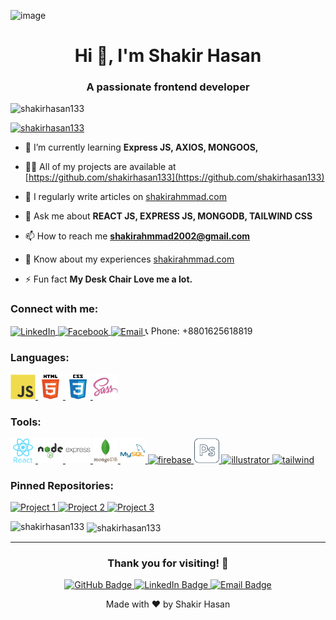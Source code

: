 ![image](https://github.com/user-attachments/assets/03974c20-17c4-4d55-9bb6-1dba672d5509)
<!-- Replace the link above with the actual URL of your header image -->

<h1 align="center">Hi 👋, I'm Shakir Hasan</h1>
<h3 align="center">A passionate frontend developer</h3>

<p align="left"> <img src="https://komarev.com/ghpvc/?username=shakirhasan133&label=Profile%20views&color=0e75b6&style=flat" alt="shakirhasan133" /> </p>

<p align="left"> <a href="https://github.com/ryo-ma/github-profile-trophy"><img src="https://github-profile-trophy.vercel.app/?username=shakirhasan133" alt="shakirhasan133" /></a> </p>

- 🌱 I’m currently learning **Express JS, AXIOS, MONGOOS,**

- 👨‍💻 All of my projects are available at [https://github.com/shakirhasan133](https://github.com/shakirhasan133)

- 📝 I regularly write articles on [shakirahmmad.com](shakirahmmad.com)

- 💬 Ask me about **REACT JS, EXPRESS JS, MONGODB, TAILWIND CSS**

- 📫 How to reach me **shakirahmmad2002@gmail.com**

- 📄 Know about my experiences [shakirahmmad.com](shakirahmmad.com)

- ⚡ Fun fact **My Desk Chair Love me a lot.**

<h3 align="left">Connect with me:</h3>
<p align="left">
  <a href="https://linkedin.com/in/shakir-ahmmad-6439641b6" target="blank">
    <img align="center" src="https://raw.githubusercontent.com/rahuldkjain/github-profile-readme-generator/master/src/images/icons/Social/linked-in-alt.svg" alt="LinkedIn" height="30" width="40" />
  </a>
  <a href="https://fb.com/shakir133" target="blank">
    <img align="center" src="https://raw.githubusercontent.com/rahuldkjain/github-profile-readme-generator/master/src/images/icons/Social/facebook.svg" alt="Facebook" height="30" width="40" />
  </a>
<!--   <a href="tel:+8801625618819" target="blank">
    <img align="center" src="https://img.icons8.com/color/48/apple-phone.png" alt="Phone" height="40" width="40" />
  </a> -->
  <a href="mailto:your-email@example.com" target="blank">
    <img align="center" src="https://img.icons8.com/fluency/48/gmail-new.png" alt="Email" height="40" width="40" />
  </a>
  📞 Phone: +8801625618819

</p>



<h3 align="left">Languages:</h3>
<p align="left"> 
<a href="https://developer.mozilla.org/en-US/docs/Web/JavaScript" target="_blank" rel="noreferrer"> <img src="https://raw.githubusercontent.com/devicons/devicon/master/icons/javascript/javascript-original.svg" alt="javascript" width="40" height="40"/> </a> 
<a href="https://www.w3.org/html/" target="_blank" rel="noreferrer"> <img src="https://raw.githubusercontent.com/devicons/devicon/master/icons/html5/html5-original-wordmark.svg" alt="html5" width="40" height="40"/> </a> 
<a href="https://www.w3schools.com/css/" target="_blank" rel="noreferrer"> <img src="https://raw.githubusercontent.com/devicons/devicon/master/icons/css3/css3-original-wordmark.svg" alt="css3" width="40" height="40"/> </a> 
<a href="https://sass-lang.com" target="_blank" rel="noreferrer"> <img src="https://raw.githubusercontent.com/devicons/devicon/master/icons/sass/sass-original.svg" alt="sass" width="40" height="40"/> </a> 
</p>

<h3 align="left">Tools:</h3>
<p align="left">
<a href="https://reactjs.org/" target="_blank" rel="noreferrer"> <img src="https://raw.githubusercontent.com/devicons/devicon/master/icons/react/react-original-wordmark.svg" alt="react" width="40" height="40"/> </a> 
<a href="https://nodejs.org" target="_blank" rel="noreferrer"> <img src="https://raw.githubusercontent.com/devicons/devicon/master/icons/nodejs/nodejs-original-wordmark.svg" alt="nodejs" width="40" height="40"/> </a> 
<a href="https://expressjs.com" target="_blank" rel="noreferrer"> <img src="https://raw.githubusercontent.com/devicons/devicon/master/icons/express/express-original-wordmark.svg" alt="express" width="40" height="40"/> </a> 
<a href="https://www.mongodb.com/" target="_blank" rel="noreferrer"> <img src="https://raw.githubusercontent.com/devicons/devicon/master/icons/mongodb/mongodb-original-wordmark.svg" alt="mongodb" width="40" height="40"/> </a> 
<a href="https://www.mysql.com/" target="_blank" rel="noreferrer"> <img src="https://raw.githubusercontent.com/devicons/devicon/master/icons/mysql/mysql-original-wordmark.svg" alt="mysql" width="40" height="40"/> </a> 
<a href="https://firebase.google.com/" target="_blank" rel="noreferrer"> <img src="https://www.vectorlogo.zone/logos/firebase/firebase-icon.svg" alt="firebase" width="40" height="40"/> </a> 
<a href="https://www.photoshop.com/en" target="_blank" rel="noreferrer"> <img src="https://raw.githubusercontent.com/devicons/devicon/master/icons/photoshop/photoshop-line.svg" alt="photoshop" width="40" height="40"/> </a> 
<a href="https://www.adobe.com/in/products/illustrator.html" target="_blank" rel="noreferrer"> <img src="https://www.vectorlogo.zone/logos/adobe_illustrator/adobe_illustrator-icon.svg" alt="illustrator" width="40" height="40"/> </a> 
<a href="https://tailwindcss.com/" target="_blank" rel="noreferrer"> <img src="https://www.vectorlogo.zone/logos/tailwindcss/tailwindcss-icon.svg" alt="tailwind" width="40" height="40"/> </a> 
</p>

<h3 align="left">Pinned Repositories:</h3>
<p align="left">
<a href="https://github.com/shakirhasan133/WhereIsIt-Client" target="_blank"> <img src="https://github-readme-stats.vercel.app/api/pin/?username=shakirhasan133&repo=WhereIsIt-Client" alt="Project 1"/> </a>
<a href="https://github.com/shakirhasan133/crowdcube-client" target="_blank"> <img src="https://github-readme-stats.vercel.app/api/pin/?username=shakirhasan133&repo=crowdcube-client" alt="Project 2"/> </a>
<a href="https://github.com/shakirhasan133/winteraid" target="_blank"> <img src="https://github-readme-stats.vercel.app/api/pin/?username=shakirhasan133&repo=winteraid" alt="Project 3"/> </a>
</p>

<p><img align="left" src="https://github-readme-stats.vercel.app/api/top-langs?username=shakirhasan133&show_icons=true&locale=en&layout=compact" alt="shakirhasan133" /></p>

<p>&nbsp;<img align="center" src="https://github-readme-stats.vercel.app/api?username=shakirhasan133&show_icons=true&locale=en" alt="shakirhasan133" /></p>

---

<h3 align="center">Thank you for visiting! 🌟</h3>
<p align="center">  
  <a href="https://github.com/shakirhasan133" target="_blank">  
    <img src="https://img.shields.io/badge/GitHub-181717?style=for-the-badge&logo=github&logoColor=white" alt="GitHub Badge"/>  
  </a>  
  <a href="https://www.linkedin.com/in/shakir-ahmmad-6439641b6/" target="_blank">  
    <img src="https://img.shields.io/badge/LinkedIn-0077B5?style=for-the-badge&logo=linkedin&logoColor=white" alt="LinkedIn Badge"/>  
  </a>  
  <a href="mailto:shakirahmmad2002@gmail.com" target="_blank">  
    <img src="https://img.shields.io/badge/Email-EA4335?style=for-the-badge&logo=gmail&logoColor=white" alt="Email Badge"/>  
  </a>  
</p>
<p align="center">Made with ❤️ by Shakir Hasan</p>
